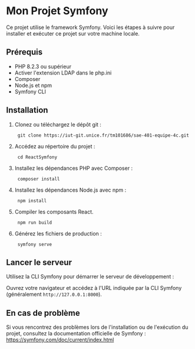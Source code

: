 # Mon Projet Symfony

Ce projet utilise le framework Symfony. Voici les étapes à suivre pour installer et exécuter ce projet sur votre machine locale.

## Prérequis

- PHP 8.2.3 ou supérieur
- Activer l'extension LDAP dans le php.ini
- Composer
- Node.js et npm
- Symfony CLI

## Installation

1. Clonez ou téléchargez le dépôt git :

        git clone https://iut-git.unice.fr/tm101686/sae-401-equipe-4c.git

2. Accédez au répertoire du projet :

        cd ReactSymfony

3. Installez les dépendances PHP avec Composer :

        composer install

4. Installez les dépendances Node.js avec npm :

        npm install

3. Compiler les composants React.

        npm run build

5. Générez les fichiers de production :

        symfony serve

## Lancer le serveur

Utilisez la CLI Symfony pour démarrer le serveur de développement :


Ouvrez votre navigateur et accédez à l'URL indiquée par la CLI Symfony (généralement `http://127.0.0.1:8000`).

## En cas de problème

Si vous rencontrez des problèmes lors de l'installation ou de l'exécution du projet, consultez la documentation officielle de Symfony : https://symfony.com/doc/current/index.html

